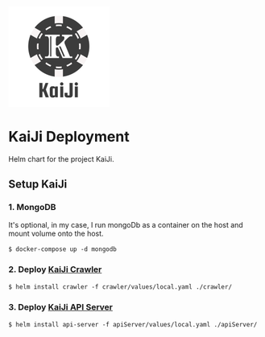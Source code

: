 ![](doc/logo.png)
# KaiJi Deployment

Helm chart for the project KaiJi.

## Setup KaiJi

### 1. MongoDB

It's optional, in my case, I run mongoDb as a container on the host and mount volume onto the host.

```
$ docker-compose up -d mongodb
```

### 2. Deploy [KaiJi Crawler](https://github.com/AllenKd/KaiJi-Crawler)

```
$ helm install crawler -f crawler/values/local.yaml ./crawler/
```

### 3. Deploy [KaiJi API Server](https://github.com/AllenKd/KaiJi-API-Server)

```
$ helm install api-server -f apiServer/values/local.yaml ./apiServer/
```
